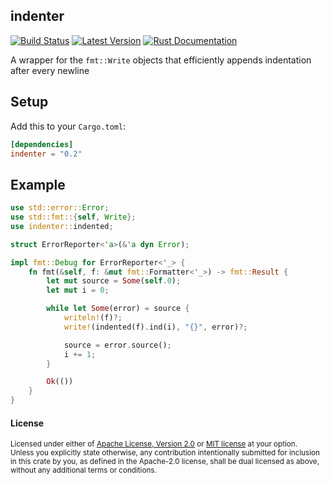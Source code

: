 ## indenter

[![Build Status][actions-badge]][actions-url]
[![Latest Version][version-badge]][version-url]
[![Rust Documentation]()]()

[actions-badge]: https://github.com/yaahc/indenter/workflows/Continuous%20integration/badge.svg
[actions-url]: https://github.com/yaahc/indenter/actions?query=workflow%3A%22Continuous+integration%22
[version-badge]: https://img.shields.io/crates/v/indenter.svg
[version-url]: https://crates.io/crates/indenter
[docs-badge]: https://img.shields.io/badge/docs-latest-blue.svg
[docs-url]: https://docs.rs/indenter

A wrapper for the `fmt::Write` objects that efficiently appends indentation after every newline

## Setup

Add this to your `Cargo.toml`:

```toml
[dependencies]
indenter = "0.2"
```

## Example

```rust
use std::error::Error;
use std::fmt::{self, Write};
use indenter::indented;

struct ErrorReporter<'a>(&'a dyn Error);

impl fmt::Debug for ErrorReporter<'_> {
    fn fmt(&self, f: &mut fmt::Formatter<'_>) -> fmt::Result {
        let mut source = Some(self.0);
        let mut i = 0;

        while let Some(error) = source {
            writeln!(f)?;
            write!(indented(f).ind(i), "{}", error)?;

            source = error.source();
            i += 1;
        }

        Ok(())
    }
}
```

#### License

<sup>
Licensed under either of <a href="LICENSE-APACHE">Apache License, Version
2.0</a> or <a href="LICENSE-MIT">MIT license</a> at your option.
</sup>

<br>

<sub>
Unless you explicitly state otherwise, any contribution intentionally submitted
for inclusion in this crate by you, as defined in the Apache-2.0 license, shall
be dual licensed as above, without any additional terms or conditions.
</sub>
